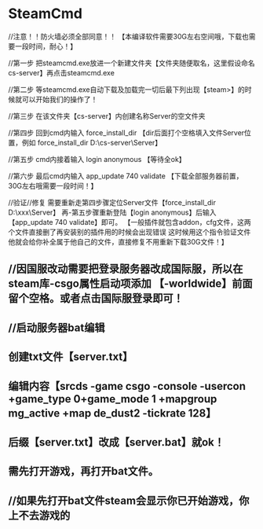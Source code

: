 # SteamCmd
//注意！！防火墙必须全部同意！！ 【本编译软件需要30G左右空间哦，下载也需要一段时间，耐心！】

//第一步
把steamcmd.exe放进一个新建文件夹【文件夹随便取名，这里假设命名cs-server】再点击steamcmd.exe

//第二步
等steamcmd.exe自动下载及加载完一切后最下列出现【steam>】的时候就可以开始我们的操作了！

//第三步
在该文件夹【cs-server】内创建名称Server的空文件夹

//第四步
回到cmd内输入 force_install_dir 【dir后面打个空格填入文件Server位置，例如 force_install_dir D:\cs-server\Server】

//第五步
cmd内接着输入 login anonymous 【等待全ok】

//第六步
最后cmd内输入 app_update 740 validate 
【下载全部服务器前置，30G左右哦需要一段时间！】


 //验证//修复 需要重新走第四步骤定位Server文件【force_install_dir D:\xxx\Server】
 再-第五步骤重新登陆【login anonymous】后输入【app_update 740 validate】即可。
 【一般插件就包含addon，cfg文件，这两个文件直接删了再安装别的插件用的时候会出现错误 
 这时候用这个指令验证文件他就会给你补全属于他自己的文件，直接修复不用重新下载30G文件！】


//因国服改动需要把登录服务器改成国际服，所以在steam库-csgo属性启动项添加 【-worldwide】前面留个空格。或者点击国际服登录即可！
--
//启动服务器bat编辑 
--
创建txt文件【server.txt】
---
编辑内容【srcds -game csgo -console -usercon +game_type 0+game_mode 1 +mapgroup mg_active +map de_dust2 -tickrate 128】
--
后缀【server.txt】改成【server.bat】就ok！
--
需先打开游戏，再打开bat文件。
--
//如果先打开bat文件steam会显示你已开始游戏，你上不去游戏的
--
